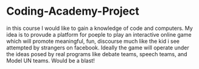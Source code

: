 # Coding-Academy-Project
in this course I would like to gain a knowledge of code and computers. My idea is to provude a platform for poeple to play an interactive online game which will promote meaningful, fun, discourse much like the kid i see attempted by strangers on facebook. Ideally the game will operate under the ideas posed by real programs like debate teams, speech teams, and Model UN teams. Would be a blast!
